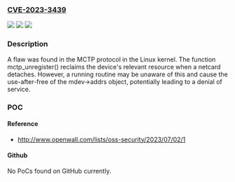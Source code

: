 ### [CVE-2023-3439](https://cve.mitre.org/cgi-bin/cvename.cgi?name=CVE-2023-3439)
![](https://img.shields.io/static/v1?label=Product&message=Linux%20Kernel%20(mctp)&color=blue)
![](https://img.shields.io/static/v1?label=Version&message=n%2Fa&color=blue)
![](https://img.shields.io/static/v1?label=Vulnerability&message=CWE-416&color=brighgreen)

### Description

A flaw was found in the MCTP protocol in the Linux kernel. The function mctp_unregister() reclaims the device's relevant resource when a netcard detaches. However, a running routine may be unaware of this and cause the use-after-free of the mdev->addrs object, potentially leading to a denial of service.

### POC

#### Reference
- http://www.openwall.com/lists/oss-security/2023/07/02/1

#### Github
No PoCs found on GitHub currently.

